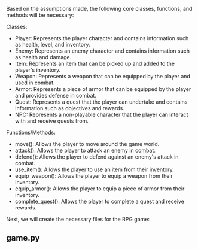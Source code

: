 Based on the assumptions made, the following core classes, functions, and methods will be necessary:

Classes:
- Player: Represents the player character and contains information such as health, level, and inventory.
- Enemy: Represents an enemy character and contains information such as health and damage.
- Item: Represents an item that can be picked up and added to the player's inventory.
- Weapon: Represents a weapon that can be equipped by the player and used in combat.
- Armor: Represents a piece of armor that can be equipped by the player and provides defense in combat.
- Quest: Represents a quest that the player can undertake and contains information such as objectives and rewards.
- NPC: Represents a non-playable character that the player can interact with and receive quests from.

Functions/Methods:
- move(): Allows the player to move around the game world.
- attack(): Allows the player to attack an enemy in combat.
- defend(): Allows the player to defend against an enemy's attack in combat.
- use_item(): Allows the player to use an item from their inventory.
- equip_weapon(): Allows the player to equip a weapon from their inventory.
- equip_armor(): Allows the player to equip a piece of armor from their inventory.
- complete_quest(): Allows the player to complete a quest and receive rewards.

Next, we will create the necessary files for the RPG game:

## game.py
